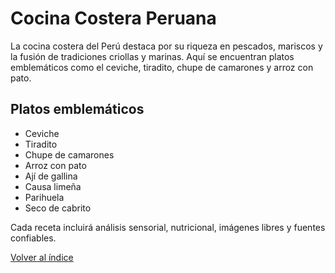 # Cocina Costera Peruana

La cocina costera del Perú destaca por su riqueza en pescados, mariscos y la fusión de tradiciones criollas y marinas. Aquí se encuentran platos emblemáticos como el ceviche, tiradito, chupe de camarones y arroz con pato.

## Platos emblemáticos
- Ceviche
- Tiradito
- Chupe de camarones
- Arroz con pato
- Ají de gallina
- Causa limeña
- Parihuela
- Seco de cabrito

Cada receta incluirá análisis sensorial, nutricional, imágenes libres y fuentes confiables.

[Volver al índice](../README.md)
